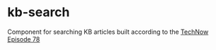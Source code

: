 kb-search
===============================================
Component for searching KB articles built according to the [TechNow Episode 78](https://youtu.be/CdFnaYehZPQ)

